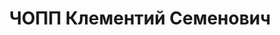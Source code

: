 ---
title: ЧОПП Клементий Семенович
description: "Род. в 1908, Мелитополь, еврей, обр.: высшее, искл. из комсомола в 1935\
  \ г. Проживал: Харьков, Барачный пер., д. 6, кв. 2. Редакционный сотрудник ярославской\
  \ газеты \"Северный работник\", на момент ареста безработный. \n  Арестован 22.10.1936.\
  \ Обв. в к.-р. организационной деятельности и совершении терактов. Приговор: ВК\
  \ ВС СССР, 10.03.1937 – ВМН. Расстрелян 10.03.1937, г.Москва. \n  Реабилитирован\
  \ ВК ВС СССР 25.04.1956"
---